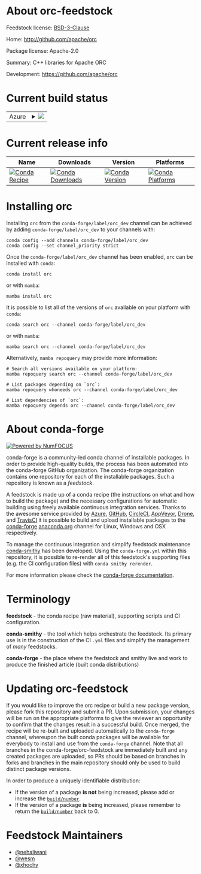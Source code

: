 About orc-feedstock
===================

Feedstock license: [BSD-3-Clause](https://github.com/conda-forge/orc-feedstock/blob/main/LICENSE.txt)

Home: http://github.com/apache/orc

Package license: Apache-2.0

Summary: C++ libraries for Apache ORC

Development: https://github.com/apache/orc

Current build status
====================


<table>
    
  <tr>
    <td>Azure</td>
    <td>
      <details>
        <summary>
          <a href="https://dev.azure.com/conda-forge/feedstock-builds/_build/latest?definitionId=6409&branchName=main">
            <img src="https://dev.azure.com/conda-forge/feedstock-builds/_apis/build/status/orc-feedstock?branchName=main">
          </a>
        </summary>
        <table>
          <thead><tr><th>Variant</th><th>Status</th></tr></thead>
          <tbody><tr>
              <td>linux_64</td>
              <td>
                <a href="https://dev.azure.com/conda-forge/feedstock-builds/_build/latest?definitionId=6409&branchName=main">
                  <img src="https://dev.azure.com/conda-forge/feedstock-builds/_apis/build/status/orc-feedstock?branchName=main&jobName=linux&configuration=linux%20linux_64_" alt="variant">
                </a>
              </td>
            </tr><tr>
              <td>linux_aarch64</td>
              <td>
                <a href="https://dev.azure.com/conda-forge/feedstock-builds/_build/latest?definitionId=6409&branchName=main">
                  <img src="https://dev.azure.com/conda-forge/feedstock-builds/_apis/build/status/orc-feedstock?branchName=main&jobName=linux&configuration=linux%20linux_aarch64_" alt="variant">
                </a>
              </td>
            </tr><tr>
              <td>linux_ppc64le</td>
              <td>
                <a href="https://dev.azure.com/conda-forge/feedstock-builds/_build/latest?definitionId=6409&branchName=main">
                  <img src="https://dev.azure.com/conda-forge/feedstock-builds/_apis/build/status/orc-feedstock?branchName=main&jobName=linux&configuration=linux%20linux_ppc64le_" alt="variant">
                </a>
              </td>
            </tr><tr>
              <td>osx_64</td>
              <td>
                <a href="https://dev.azure.com/conda-forge/feedstock-builds/_build/latest?definitionId=6409&branchName=main">
                  <img src="https://dev.azure.com/conda-forge/feedstock-builds/_apis/build/status/orc-feedstock?branchName=main&jobName=osx&configuration=osx%20osx_64_" alt="variant">
                </a>
              </td>
            </tr><tr>
              <td>osx_arm64</td>
              <td>
                <a href="https://dev.azure.com/conda-forge/feedstock-builds/_build/latest?definitionId=6409&branchName=main">
                  <img src="https://dev.azure.com/conda-forge/feedstock-builds/_apis/build/status/orc-feedstock?branchName=main&jobName=osx&configuration=osx%20osx_arm64_" alt="variant">
                </a>
              </td>
            </tr><tr>
              <td>win_64</td>
              <td>
                <a href="https://dev.azure.com/conda-forge/feedstock-builds/_build/latest?definitionId=6409&branchName=main">
                  <img src="https://dev.azure.com/conda-forge/feedstock-builds/_apis/build/status/orc-feedstock?branchName=main&jobName=win&configuration=win%20win_64_" alt="variant">
                </a>
              </td>
            </tr>
          </tbody>
        </table>
      </details>
    </td>
  </tr>
</table>

Current release info
====================

| Name | Downloads | Version | Platforms |
| --- | --- | --- | --- |
| [![Conda Recipe](https://img.shields.io/badge/recipe-orc-green.svg)](https://anaconda.org/conda-forge/orc) | [![Conda Downloads](https://img.shields.io/conda/dn/conda-forge/orc.svg)](https://anaconda.org/conda-forge/orc) | [![Conda Version](https://img.shields.io/conda/vn/conda-forge/orc.svg)](https://anaconda.org/conda-forge/orc) | [![Conda Platforms](https://img.shields.io/conda/pn/conda-forge/orc.svg)](https://anaconda.org/conda-forge/orc) |

Installing orc
==============

Installing `orc` from the `conda-forge/label/orc_dev` channel can be achieved by adding `conda-forge/label/orc_dev` to your channels with:

```
conda config --add channels conda-forge/label/orc_dev
conda config --set channel_priority strict
```

Once the `conda-forge/label/orc_dev` channel has been enabled, `orc` can be installed with `conda`:

```
conda install orc
```

or with `mamba`:

```
mamba install orc
```

It is possible to list all of the versions of `orc` available on your platform with `conda`:

```
conda search orc --channel conda-forge/label/orc_dev
```

or with `mamba`:

```
mamba search orc --channel conda-forge/label/orc_dev
```

Alternatively, `mamba repoquery` may provide more information:

```
# Search all versions available on your platform:
mamba repoquery search orc --channel conda-forge/label/orc_dev

# List packages depending on `orc`:
mamba repoquery whoneeds orc --channel conda-forge/label/orc_dev

# List dependencies of `orc`:
mamba repoquery depends orc --channel conda-forge/label/orc_dev
```


About conda-forge
=================

[![Powered by
NumFOCUS](https://img.shields.io/badge/powered%20by-NumFOCUS-orange.svg?style=flat&colorA=E1523D&colorB=007D8A)](https://numfocus.org)

conda-forge is a community-led conda channel of installable packages.
In order to provide high-quality builds, the process has been automated into the
conda-forge GitHub organization. The conda-forge organization contains one repository
for each of the installable packages. Such a repository is known as a *feedstock*.

A feedstock is made up of a conda recipe (the instructions on what and how to build
the package) and the necessary configurations for automatic building using freely
available continuous integration services. Thanks to the awesome service provided by
[Azure](https://azure.microsoft.com/en-us/services/devops/), [GitHub](https://github.com/),
[CircleCI](https://circleci.com/), [AppVeyor](https://www.appveyor.com/),
[Drone](https://cloud.drone.io/welcome), and [TravisCI](https://travis-ci.com/)
it is possible to build and upload installable packages to the
[conda-forge](https://anaconda.org/conda-forge) [anaconda.org](https://anaconda.org/)
channel for Linux, Windows and OSX respectively.

To manage the continuous integration and simplify feedstock maintenance
[conda-smithy](https://github.com/conda-forge/conda-smithy) has been developed.
Using the ``conda-forge.yml`` within this repository, it is possible to re-render all of
this feedstock's supporting files (e.g. the CI configuration files) with ``conda smithy rerender``.

For more information please check the [conda-forge documentation](https://conda-forge.org/docs/).

Terminology
===========

**feedstock** - the conda recipe (raw material), supporting scripts and CI configuration.

**conda-smithy** - the tool which helps orchestrate the feedstock.
                   Its primary use is in the construction of the CI ``.yml`` files
                   and simplify the management of *many* feedstocks.

**conda-forge** - the place where the feedstock and smithy live and work to
                  produce the finished article (built conda distributions)


Updating orc-feedstock
======================

If you would like to improve the orc recipe or build a new
package version, please fork this repository and submit a PR. Upon submission,
your changes will be run on the appropriate platforms to give the reviewer an
opportunity to confirm that the changes result in a successful build. Once
merged, the recipe will be re-built and uploaded automatically to the
`conda-forge` channel, whereupon the built conda packages will be available for
everybody to install and use from the `conda-forge` channel.
Note that all branches in the conda-forge/orc-feedstock are
immediately built and any created packages are uploaded, so PRs should be based
on branches in forks and branches in the main repository should only be used to
build distinct package versions.

In order to produce a uniquely identifiable distribution:
 * If the version of a package **is not** being increased, please add or increase
   the [``build/number``](https://docs.conda.io/projects/conda-build/en/latest/resources/define-metadata.html#build-number-and-string).
 * If the version of a package **is** being increased, please remember to return
   the [``build/number``](https://docs.conda.io/projects/conda-build/en/latest/resources/define-metadata.html#build-number-and-string)
   back to 0.

Feedstock Maintainers
=====================

* [@nehaljwani](https://github.com/nehaljwani/)
* [@wesm](https://github.com/wesm/)
* [@xhochy](https://github.com/xhochy/)

